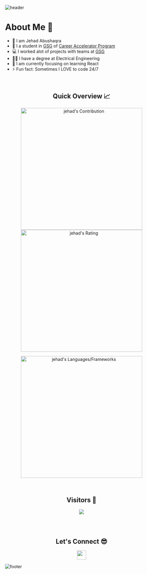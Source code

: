 
![header](https://capsule-render.vercel.app/api?type=waving&color=gradient&height=280&section=header&text=Hi%20there%20%F0%9F%91%8B&fontSize=90)

<h1>About Me 📌</h1>

- 👋 I am Jehad Abushaqra
- 🔭 I a student in [GSG](https://github.com/GSG-G11/) of [Career Accelerator Program](https://gazaskygeeks.com/coders-career-accelerator-course/)
- 💻 I worked alot of projects with teams at [GSG](https://github.com/GSG-G11/)
- 💁‍♂️ I have a degree at Electrical Engineering
- 🌱 I am currently focusing on learning React
- ⚡ Fun fact: Sometimes I LOVE to code 24/7

<br />

<h2 align="center">Quick Overview 📈</h2>
  
  <p align = "center">
 
</p>

<p align = "center">
  <img src = "https://github-readme-stats.vercel.app/api?username=Jehad91&show_icons=true&count_private=true&theme=dracula&hide_border=true" alt = "jehad's Contribution" width = 400 >
  <img src = "https://github-readme-streak-stats.herokuapp.com?user=Jehad91&count_private=true&theme=dracula&hide_border=true" alt = "jehad's Rating" width = 400 >

</p>

<p align = "center">

 <img src = "https://github-readme-stats.vercel.app/api/top-langs/?username=Jehad91&show_icons=true&count_private=true&locale=en&layout=compact&langs_count=10&hide_border=true&bg_color=282A36&title_color=DD6387&text_color=fff&icon_color=fff" alt = "jehad's Languages/Frameworks" width = 400 />
</p>


<br />
<h2 align="center">Visitors 👀</h2>
<div align="center" >
  <img src="https://profile-counter.glitch.me/Jehad91/count.svg"></img>
</div>

<br /><br />
<h2 align="center">Let's Connect 😎</h2>
<p align="center">
  <a href = "mailto:j.abushaqra1@gmail.com"><img src = "https://img.shields.io/badge/Gmail-D14836?style=for-the-badge&logo=gmail&logoColor=white" height = 30></a>
<!--   <a href = "https://www.linkedin.com/in/mkhasib1/"><img src = "https://img.shields.io/badge/LinkedIn-0077B5?style=for-the-badge&logo=linkedin&logoColor=white"     height = 30></a> -->
 
</p>


![footer](https://capsule-render.vercel.app/api?type=waving&color=gradient&height=150&section=footer)
